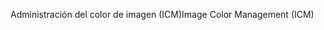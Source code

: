 <span data-ttu-id="4f336-101">Administración del color de imagen (ICM)</span><span class="sxs-lookup"><span data-stu-id="4f336-101">Image Color Management (ICM)</span></span>